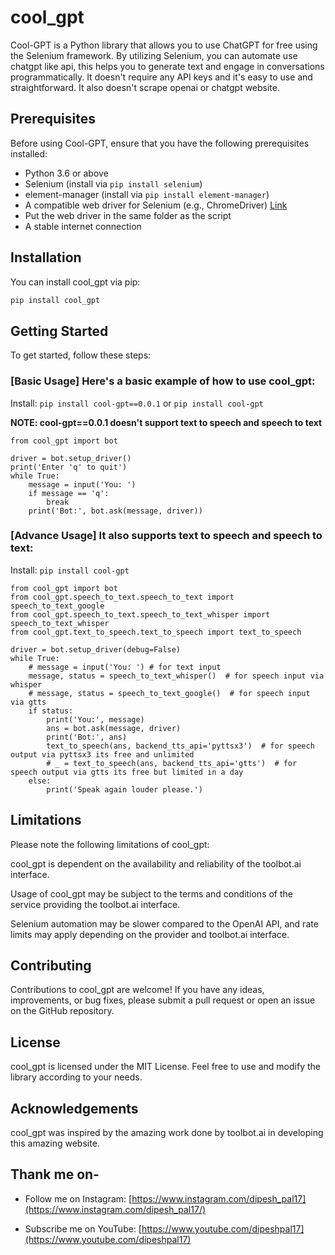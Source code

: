 # cool_gpt

Cool-GPT is a Python library that allows you to use ChatGPT for free using the Selenium framework. 
By utilizing Selenium, you can automate use chatgpt like api, this helps you to generate text and engage in conversations programmatically.
It doesn't require any API keys and it's easy to use and straightforward.
It also doesn't scrape openai or chatgpt website.

## Prerequisites

Before using Cool-GPT, ensure that you have the following prerequisites installed:

- Python 3.6 or above
- Selenium (install via `pip install selenium`)
- element-manager (install via `pip install element-manager`)
- A compatible web driver for Selenium (e.g., ChromeDriver)  [Link](https://chromedriver.chromium.org/downloads)
- Put the web driver in the same folder as the script
- A stable internet connection


## Installation

You can install cool_gpt via pip:

```bash
pip install cool_gpt
```

## Getting Started

To get started, follow these steps:

### [Basic Usage] Here's a basic example of how to use cool_gpt:

Install: `pip install cool-gpt==0.0.1` or `pip install cool-gpt`

**NOTE: cool-gpt==0.0.1 doesn't support text to speech and speech to text**


```
from cool_gpt import bot

driver = bot.setup_driver()
print('Enter 'q' to quit')
while True:
    message = input('You: ')
    if message == 'q':
        break
    print('Bot:', bot.ask(message, driver))
```

### [Advance Usage] It also supports text to speech and speech to text:

Install: `pip install cool-gpt`

```
from cool_gpt import bot
from cool_gpt.speech_to_text.speech_to_text import speech_to_text_google
from cool_gpt.speech_to_text.speech_to_text_whisper import speech_to_text_whisper
from cool_gpt.text_to_speech.text_to_speech import text_to_speech

driver = bot.setup_driver(debug=False)
while True:
    # message = input('You: ') # for text input
    message, status = speech_to_text_whisper()  # for speech input via whisper
    # message, status = speech_to_text_google()  # for speech input via gtts
    if status:
        print('You:', message)
        ans = bot.ask(message, driver)
        print('Bot:', ans)
        text_to_speech(ans, backend_tts_api='pyttsx3')  # for speech output via pyttsx3 its free and unlimited
        # _ = text_to_speech(ans, backend_tts_api='gtts')  # for speech output via gtts its free but limited in a day
    else:
        print('Speak again louder please.')
```


## Limitations

Please note the following limitations of cool_gpt:

cool_gpt is dependent on the availability and reliability of the toolbot.ai interface.

Usage of cool_gpt may be subject to the terms and conditions of the service providing the toolbot.ai interface.

Selenium automation may be slower compared to the OpenAI API, and rate limits may apply depending on the provider and toolbot.ai interface.


## Contributing

Contributions to cool_gpt are welcome! If you have any ideas, improvements, or bug fixes, please submit a pull request or open an issue on the GitHub repository.

## License

cool_gpt is licensed under the MIT License. Feel free to use and modify the library according to your needs.

## Acknowledgements

cool_gpt was inspired by the amazing work done by toolbot.ai in developing this amazing website.


## Thank me on-

 - Follow me on Instagram:  [https://www.instagram.com/dipesh_pal17](https://www.instagram.com/dipesh_pal17/)    
        
- Subscribe me on YouTube:  [https://www.youtube.com/dipeshpal17](https://www.youtube.com/dipeshpal17)    